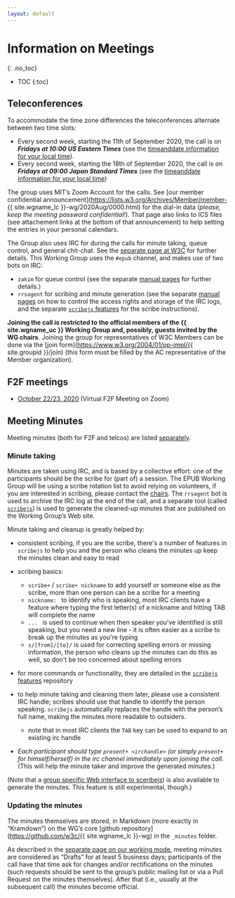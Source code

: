 ```yaml
---
layout: default
---
```


# Information on Meetings
{: .no_toc}

* TOC
{:toc}

## Teleconferences

To accommodate the time zone differences the teleconferences alternate between two time slots:

* Every second week, starting the 11th of September 2020, the call is on _**Fridays at 10:00 US Eastern Times**_ (see the [timeanddate information for your local time](https://tinyurl.com/y24qnpgg)).
* Every second week, starting the 18th of September 2020, the call is on _**Fridays at 09:00 Japan Standard Times**_ (see the [timeanddate information for your local time](https://tinyurl.com/y28b55nq))

The group uses MIT’s Zoom Account for the calls. See [our member confidential announcement](https://lists.w3.org/Archives/Member/member-{{ site.wgname_lc }}-wg/2020Aug/0000.html) for the dial-in data (_please, keep the meeting password confidential!_). That page also links to ICS files (see attachement links at the bottom of that announcement) to help setting the entries in your personal calendars.

The Group also uses IRC for during the calls for minute taking, queue control, and general chit-chat. See the [separate page at W3C](https://www.w3.org/Project/IRC/) for further details. This Working Group uses the `#epub` channel, and makes use of two bots on IRC:

* `zakim` for queue control (see the separate [manual pages](https://www.w3.org/2001/12/zakim-irc-bot.html) for  further details.)
* `rrsagent` for scribing and minute generation (see the separate [manual pages](https://www.w3.org/2002/03/RRSAgent) on how to control the access rights and storage of the IRC logs, and the separate [`scribejs` features](https://github.com/w3c/scribejs/blob/master/features.md) for the scribe instructions).

**Joining the call is restricted to the official members of the {{ site.wgname_uc }} Working Group and, possibly, guests invited by the WG chairs**. Joining the group for representatives of W3C Members can be done via the [join form](https://www.w3.org/2004/01/pp-impl/{{ site.groupid }}/join) (this form must be filled by the AC representative of the Member organization).

## F2F meetings

* [October 22/23, 2020](./F2F/2020_October) (Virtual F2F Meeting on Zoom)

## Meeting Minutes

Meeting minutes (both for F2F and telcos) are listed [separately](./Minutes/).

### Minute taking

Minutes are taken using IRC, and is based by a collective effort: one of the participants should be the scribe for (part of) a session. The EPUB Working Group will be using a scribe rotation list to avoid relying on volunteers, if you are interested in scribing, please contact the [chairs](mailto:group-epub-wg-chairs@w3.org). The `rrsagent` bot is used to archive the IRC log at the end of the call, and a separate tool (called [`scribejs`](https://github.com/w3c/scribejs/)) is used to generate the cleaned-up minutes that are published on the Working Group’s Web site.

Minute taking and cleanup is greatly helped by:

* consistent scribing, if you are the scribe, there's a number of features in  `scribejs` to help you and the person who cleans the minutes up keep the minutes clean and easy to read
* scribing basics:
  * `scribe+` / `scribe+ nickname` to add yourself or someone else as the scribe, more than one person can be a scribe for a meeting
  * `nickname: ` to identify who is speaking, most IRC clients have a feature where typing the first letter(s) of a nickname and hitting TAB will complete the name
  * `... ` is used to continue when then speaker you've identified is still speaking, but you need a new line - it is often easier as a scribe to break up the minutes as you're typing
  * `s/[from]/[to]/` is used for correcting spelling errors or missing information, the person who cleans up the minutes can do this as well, so don't be too concerned about spelling errors
* for more commands or functionality, they are detailed in the [`scribejs` features](https://github.com/w3c/scribejs/blob/master/features.md) repository
* to help minute taking and cleaning them later, please use a consistent IRC handle; scribes should use that handle to identify the person speaking. `scribejs` automatically replaces the handle with the person’s full name, making the minutes more readable to outsiders.
    * note that in most IRC clients the `TAB` key can be used to expand to an existing irc handle

* *Each participant should type `present+ <irchandle>` (or simply `present+` for himself/herself) in the irc channel immediately upon joining the call.* (This will help the minute taker and improve the generated minutes.)

(Note that a [group specific Web interface to sceribejs](https://w3c.github.io/scribejs/BrowserView/epub-wg.html)) is also available to generate the minutes. This feature is still experimental, though.)

### Updating the minutes

The minutes themselves are stored, in Markdown (more exactly in “Kramdown”) on the WG’s core [github repository](https://github.com/w3c/{{ site.wgname_lc }}-wg) in the `_minutes` folder.

As described in the [separate page on our working mode](../WorkMode/index#telco), meeting minutes are considered as “Drafts” for at least 5 business days; participants of the call have that time ask for changes and/or rectifications on the minutes (such requests should be sent to the group’s public mailing list or via a Pull Request on the minutes themselves). After that (i.e., usually at the subsequent call) the minutes become official.

